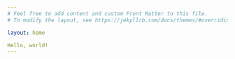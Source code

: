 ```yaml
---
# Feel free to add content and custom Front Matter to this file.
# To modify the layout, see https://jekyllrb.com/docs/themes/#overriding-theme-defaults

layout: home

Hello, world!
---
```


